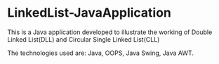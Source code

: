 # LinkedList-JavaApplication

This is a Java application developed to illustrate the working of Double Linked List(DLL) and Circular Single Linked List(CLL)

The technologies used are: Java, OOPS, Java Swing, Java AWT.
